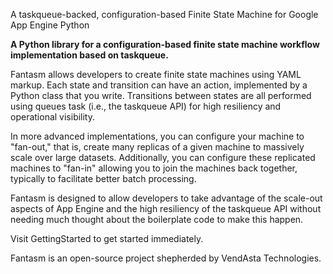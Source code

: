 A taskqueue-backed, configuration-based Finite State Machine for Google App Engine Python

**A Python library for a configuration-based finite state machine workflow implementation based on taskqueue.**

Fantasm allows developers to create finite state machines using YAML markup. Each state and transition can have an action, implemented by a Python class that you write. Transitions between states are all performed using queues task (i.e., the taskqueue API) for high resiliency and operational visibility.

In more advanced implementations, you can configure your machine to "fan-out," that is, create many replicas of a given machine to massively scale over large datasets. Additionally, you can configure these replicated machines to "fan-in" allowing you to join the machines back together, typically to facilitate better batch processing.

Fantasm is designed to allow developers to take advantage of the scale-out aspects of App Engine and the high resiliency of the taskqueue API without needing much thought about the boilerplate code to make this happen.

Visit GettingStarted to get started immediately.

Fantasm is an open-source project shepherded by VendAsta Technologies.
